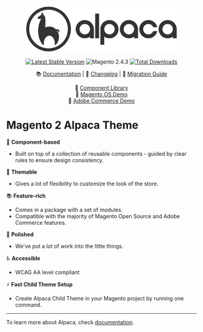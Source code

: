 <div align="center">
<img src="./web/images/icons/logo.svg" alt="Alpaca Logo" width="400"/>

[![Latest Stable Version](http://poser.pugx.org/snowdog/theme-frontend-alpaca/v)](https://packagist.org/packages/snowdog/theme-frontend-alpaca) <img src="https://img.shields.io/badge/Magento-2.4.3-blue.svg" alt="Magento 2.4.3"/> [![Total Downloads](http://poser.pugx.org/snowdog/theme-frontend-alpaca/downloads)](https://packagist.org/packages/snowdog/theme-frontend-alpaca)

📚 [Documentation](https://alpaca-docs.vercel.app/) | 📝 [Changelog](./CHANGELOG.md) | 🔺 [Migration Guide](https://alpaca-docs.vercel.app/guide/migration-guide.html)

🔹 [Component Library](https://magento2-alpaca-theme.vercel.app/)<br>
🔹 [Magento OS Demo](https://alpaca-community.snowdog.dev/)<br>
🔹 [Adobe Commerce Demo](https://alpaca-commerce.snowdog.dev/)<br>
</div>

# Magento 2 Alpaca Theme
📝 **Component-based**
* Built on top of a collection of reusable components - guided by clear rules to ensure design consistency.

🎨 **Themable**
* Gives a lot of flexibility to customize the look of the store.

📚 **Feature-rich**
* Comes in a package with a set of modules.
* Compatible with the majority of Magento Open Source and Adobe Commerce features.

💅 **Polished**
* We've put a lot of work into the little things.

♿️ **Accessible**
* WCAG AA level compliant

⚡️ **Fast Child Theme Setup**
* Create Alpaca Child Theme in your Magento project by running one command.

---

To learn more about Alpaca, check [documentation](https://alpaca-docs.vercel.app/).
